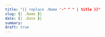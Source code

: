 ```yaml
---
title: "{{ replace .Name "-" " " | title }}"
slug: {{ .Name }}
date: {{ .Date }}
summary:
draft: true
---
```


